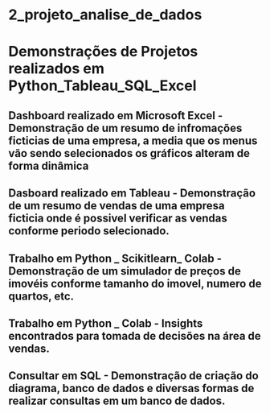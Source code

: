 # 2_projeto_analise_de_dados

# Demonstrações de Projetos realizados em Python_Tableau_SQL_Excel

## Dashboard realizado em Microsoft Excel - Demonstração de um resumo de infromações ficticias de uma empresa, a media que os menus vão sendo selecionados os gráficos alteram de forma dinâmica

## Dasboard realizado em Tableau - Demonstração de um resumo de vendas de uma empresa ficticia onde é possivel verificar as vendas conforme periodo selecionado.

## Trabalho em Python _ Scikitlearn_ Colab - Demonstração de um simulador de preços de imovéis conforme tamanho do imovel, numero de quartos, etc.

## Trabalho em Python _ Colab - Insights encontrados para tomada de decisões na área de vendas.

## Consultar em SQL - Demonstração de criação do diagrama, banco de dados e  diversas formas de realizar consultas em um banco de dados.
